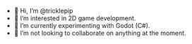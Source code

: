 - 👋 Hi, I’m @tricklepip
- 👀 I’m interested in 2D game development.
- 🌱 I’m currently experimenting with Godot (C#).
- 💞️ I’m not looking to collaborate on anything at the moment. 

<!---
tricklepip/tricklepip is a ✨ special ✨ repository because its `README.md` (this file) appears on your GitHub profile.
You can click the Preview link to take a look at your changes.
--->
